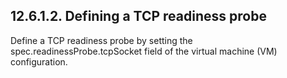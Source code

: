 ## 12.6.1.2. Defining a TCP readiness probe

Define a TCP readiness probe by setting the spec.readinessProbe.tcpSocket field of the virtual machine (VM) configuration.

